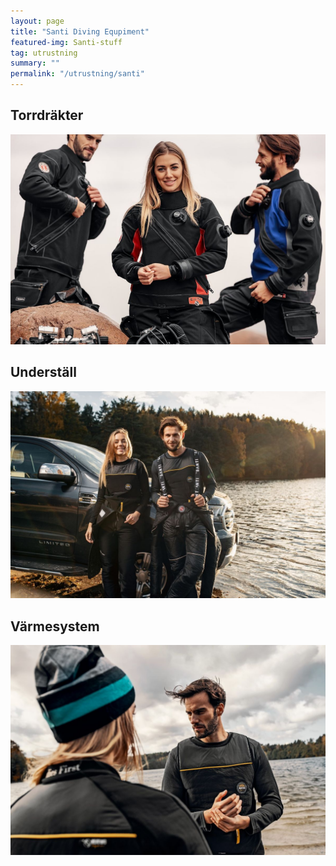 ```yaml
---
layout: page
title: "Santi Diving Equpiment"
featured-img: Santi-stuff
tag: utrustning
summary: ""
permalink: "/utrustning/santi"
---
```


## Torrdräkter

[![Torrdräkter](/assets/img/utrustning/santi_suits.png)](/utrustning/santi/torrdrakter)

## Underställ

[![Underställ](/assets/img/utrustning/santi_undersuits.png)](/utrustning/santi/understall)

## Värmesystem

[![Värmesystem](/assets/img/utrustning/santi_heating.png)](/utrustning/santi/varmesystem)
